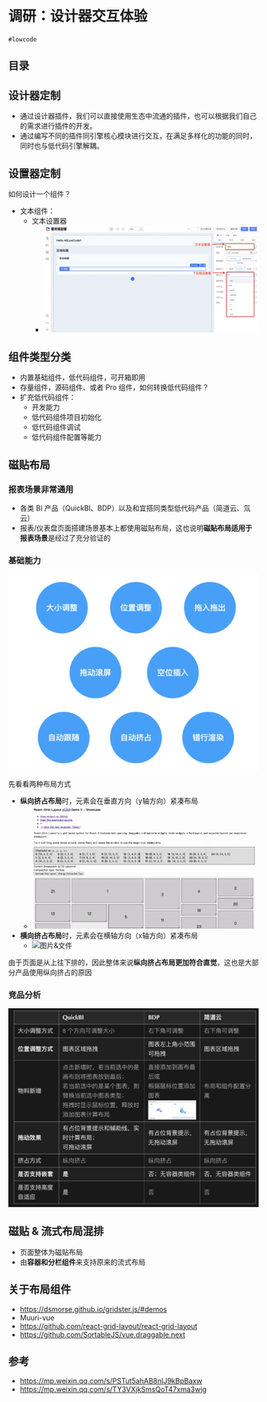 
# 调研：设计器交互体验

`#lowcode` 


## 目录
<!-- toc -->
 ## 设计器定制 

- 通过设计器插件，我们可以直接使用生态中流通的插件，也可以根据我们自己的需求进行插件的开发。
- 通过编写不同的插件同引擎核心模块进行交互，在满足多样化的功能的同时，同时也与低代码引擎解耦。

## 设置器定制

如何设计一个组件？

- 文本组件：
	- 文本设置器
		- ![图片&文件](./files/20241201.png)

## 组件类型分类

- 内置基础组件，低代码组件，可开箱即用
- 存量组件，源码组件、或者 Pro 组件，如何转换低代码组件？
- 扩充低代码组件：
	- 开发能力
	- 低代码组件项目初始化
	- 低代码组件调试
	- 低代码组件配置等能力

## 磁贴布局

### 报表场景非常通用

- 各类 BI 产品（QuickBI、BDP）以及和宜搭同类型低代码产品（简道云、氚云）
- 报表/仪表盘页面搭建场景基本上都使用磁贴布局，这也说明**磁贴布局适用于报表场景**是经过了充分验证的

### 基础能力

![图片&文件](./files/20241201-1.png)


先看看两种布局方式

- **纵向挤占布局**时，元素会在垂直方向（y轴方向）紧凑布局
	- ![图片&文件](./files/钉钉宜搭报表设计引擎磁贴布局.gif)
- **横向挤占布局**时，元素会在横轴方向（x轴方向）紧凑布局
	- ![图片&文件](./files/钉钉宜搭报表设计引擎磁贴布局(1).gif)

由于页面是从上往下排的，因此整体来说**纵向挤占布局更加符合直觉**，这也是大部分产品使用纵向挤占的原因

### 竞品分析

![图片&文件](./files/20241201-2.png)

## 磁贴 & 流式布局混排

- 页面整体为磁贴布局
- 由**容器和分栏组件**来支持原来的流式布局

## 关于布局组件

- https://dsmorse.github.io/gridster.js/#demos
- Muuri-vue
- https://github.com/react-grid-layout/react-grid-layout
- https://github.com/SortableJS/vue.draggable.next

## 参考

- https://mp.weixin.qq.com/s/PSTut5ahAB8nlJ9kBpBaxw
- https://mp.weixin.qq.com/s/TY3VXjkSmsQoT47xma3wig
